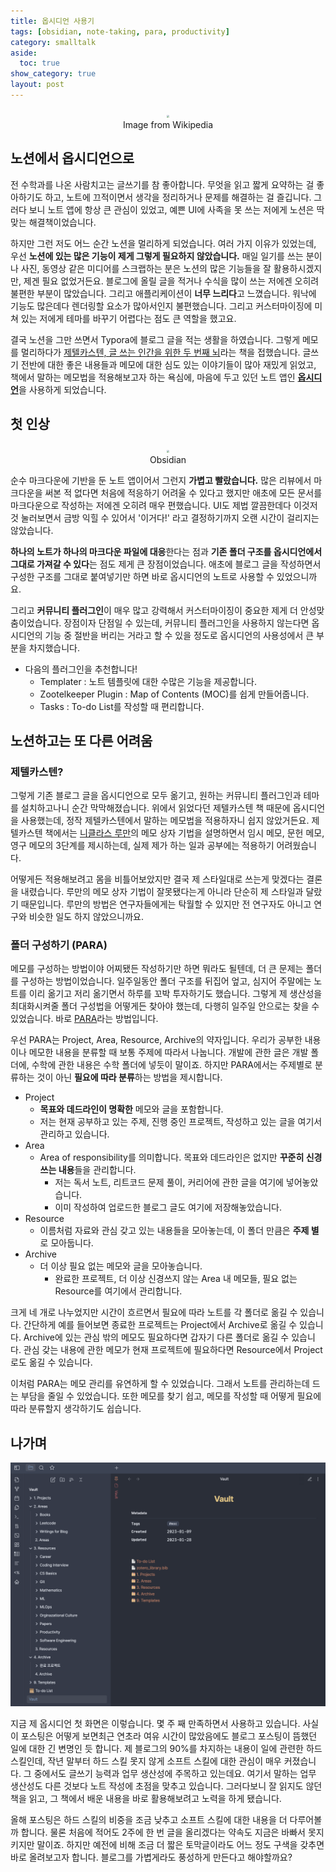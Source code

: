 ```yaml
---
title: 옵시디언 사용기
tags: [obsidian, note-taking, para, productivity]
category: smalltalk
aside:
  toc: true
show_category: true
layout: post
---
```



<!--more-->

<center>
  <figure>
    <img src="https://upload.wikimedia.org/wikipedia/commons/8/8e/Person_taking_notes.jpg" style="zoom:25%;" loading="lazy"/>
    <figcaption style="text-align: center;">Image from Wikipedia</figcaption>
  </figure>
</center>

## 노션에서 옵시디언으로

전 수학과를 나온 사람치고는 글쓰기를 참 좋아합니다. 무엇을 읽고 짧게 요약하는 걸 좋아하기도 하고, 노트에 끄적이면서 생각을 정리하거나 문제를 해결하는 걸 즐깁니다. 그러다 보니 노트 앱에 항상 큰 관심이 있었고, 예쁜 UI에 사족을 못 쓰는 저에게 노션은 딱 맞는 해결책이었습니다.

하지만 그런 저도 어느 순간 노션을 멀리하게 되었습니다. 여러 가지 이유가 있었는데, 우선 **노션에 있는 많은 기능이 제게 그렇게 필요하지 않았습니다.** 매일 일기를 쓰는 분이나 사진, 동영상 같은 미디어를 스크랩하는 분은 노션의 많은 기능들을 잘 활용하시겠지만, 제겐 필요 없었거든요. 블로그에 올릴 글을 적거나 수식을 많이 쓰는 저에겐 오히려 불편한 부분이 많았습니다. 그리고 애플리케이션이 **너무 느리다**고 느꼈습니다. 워낙에 기능도 많은데다 렌더링할 요소가 많아서인지 불편했습니다. 그리고 커스터마이징에 미쳐 있는 저에게 테마를 바꾸기 어렵다는 점도 큰 역할을 했고요.

결국 노션을 그만 쓰면서 Typora에 블로그 글을 적는 생활을 하였습니다. 그렇게 메모를 멀리하다가 [제텔카스텐, 글 쓰는 인간을 위한 두 번째 뇌](http://image.yes24.com/goods/99475214/XL)라는 책을 접했습니다. 글쓰기 전반에 대한 좋은 내용들과 메모에 대한 심도 있는 이야기들이 많아 재밌게 읽었고, 책에서 말하는 메모법을 적용해보고자 하는 욕심에, 마음에 두고 있던 노트 앱인 [**옵시디언**](https://obsidian.md/)을 사용하게 되었습니다.

## 첫 인상

<center>
  <figure>
    <img src="https://obsidian.md/images/screenshot-1.0-hero-combo.png" style="zoom:25%;" loading="lazy"/>
    <figcaption style="text-align: center;">Obsidian</figcaption>
  </figure>
</center>

순수 마크다운에 기반을 둔 노트 앱이어서 그런지 **가볍고 빨랐습니다.** 많은 리뷰에서 마크다운을 써본 적 없다면 처음에 적응하기 어려울 수 있다고 했지만 애초에 모든 문서를 마크다운으로 작성하는 저에겐 오히려 매우 편했습니다. UI도 제법 깔끔한데다 이것저것 눌러보면서 금방 익힐 수 있어서 '이거다!' 라고 결정하기까지 오랜 시간이 걸리지는 않았습니다.

**하나의 노트가 하나의 마크다운 파일에 대응**한다는 점과 **기존 폴더 구조를 옵시디언에서 그대로 가져갈 수 있다**는 점도 제게 큰 장점이었습니다. 애초에 블로그 글을 작성하면서 구성한 구조를 그대로 붙여넣기만 하면 바로 옵시디언의 노트로 사용할 수 있었으니까요.

그리고 **커뮤니티 플러그인**이 매우 많고 강력해서 커스터마이징이 중요한 제게 더 안성맞춤이었습니다. 장점이자 단점일 수 있는데, 커뮤니티 플러그인을 사용하지 않는다면 옵시디언의 기능 중 절반을 버리는 거라고 할 수 있을 정도로 옵시디언의 사용성에서 큰 부분을 차지했습니다.

- 다음의 플러그인을 추천합니다!
	- Templater : 노트 템플릿에 대한 수많은 기능을 제공합니다.
	- Zootelkeeper Plugin : Map of Contents (MOC)를 쉽게 만들어줍니다.
	- Tasks : To-do List를 작성할 때 편리합니다.

## 노션하고는 또 다른 어려움

### 제텔카스텐?

그렇게 기존 블로그 글을 옵시디언으로 모두 옮기고, 원하는 커뮤니티 플러그인과 테마를 설치하고나니 순간 막막해졌습니다. 위에서 읽었다던 제텔카스텐 책 때문에 옵시디언을 사용했는데, 정작 제텔카스텐에서 말하는 메모법을 적용하자니 쉽지 않았거든요. 제텔카스텐 책에서는 [니클라스 루만](https://ko.wikipedia.org/wiki/%EB%8B%88%ED%81%B4%EB%9D%BC%EC%8A%A4_%EB%A3%A8%EB%A7%8C)의 메모 상자 기법을 설명하면서 임시 메모, 문헌 메모, 영구 메모의 3단계를 제시하는데, 실제 제가 하는 일과 공부에는 적용하기 어려웠습니다.

어떻게든 적용해보려고 몸을 비틀어보았지만 결국 제 스타일대로 쓰는게 맞겠다는 결론을 내렸습니다. 루만의 메모 상자 기법이 잘못됐다는게 아니라 단순히 제 스타일과 달랐기 때문입니다. 루만의 방법은 연구자들에게는 탁월할 수 있지만 전 연구자도 아니고 연구와 비슷한 일도 하지 않았으니까요.

### 폴더 구성하기 (PARA)

메모를 구성하는 방법이야 어찌됐든 작성하기만 하면 뭐라도 될텐데, 더 큰 문제는 폴더를 구성하는 방법이었습니다. 일주일동안 폴더 구조를 뒤집어 엎고, 심지어 주말에는 노트를 이리 옮기고 저리 옮기면서 하루를 꼬박 투자하기도 했습니다. 그렇게 제 생산성을 최대화시켜줄 폴더 구성법을 어떻게든 찾아야 했는데, 다행히 일주일 안으로는 찾을 수 있었습니다. 바로 [PARA](https://www.youtube.com/watch?v=lkRQuMIbFYc)라는 방법입니다.

우선 PARA는 Project, Area, Resource, Archive의 약자입니다. 우리가 공부한 내용이나 메모한 내용을 분류할 때 보통 주제에 따라서 나눕니다. 개발에 관한 글은 개발 폴더에, 수학에 관한 내용은 수학 폴더에 넣듯이 말이죠. 하지만 PARA에서는 주제별로 분류하는 것이 아닌 **필요에 따라 분류**하는 방법을 제시합니다.

- Project
	- **목표와 데드라인이 명확한** 메모와 글을 포함합니다.
	- 저는 현재 공부하고 있는 주제, 진행 중인 프로젝트, 작성하고 있는 글을 여기서 관리하고 있습니다.
- Area
	- Area of responsibility를 의미합니다. 목표와 데드라인은 없지만 **꾸준히 신경쓰는 내용**들을 관리합니다.
		- 저는 독서 노트, 리트코드 문제 풀이, 커리어에 관한 글을 여기에 넣어놓았습니다.
		- 이미 작성하여 업로드한 블로그 글도 여기에 저장해놓았습니다.
- Resource
	- 이름처럼 자료와 관심 갖고 있는 내용들을 모아놓는데, 이 폴더 만큼은 **주제 별**로 모아둡니다.
- Archive
	- 더 이상 필요 없는 메모와 글을 모아놓습니다.
		- 완료한 프로젝트, 더 이상 신경쓰지 않는 Area 내 메모들, 필요 없는 Resource를 여기에서 관리합니다.

크게 네 개로 나누었지만 시간이 흐르면서 필요에 따라 노트를 각 폴더로 옮길 수 있습니다. 간단하게 예를 들어보면 종료한 프로젝트는 Project에서 Archive로 옮길 수 있습니다. Archive에 있는 관심 밖의 메모도 필요하다면 갑자기 다른 폴더로 옮길 수 있습니다. 관심 갖는 내용에 관한 메모가 현재 프로젝트에 필요하다면 Resource에서 Project로도 옮길 수 있습니다. 

이처럼 PARA는 메모 관리를 유연하게 할 수 있었습니다. 그래서 노트를 관리하는데 드는 부담을 줄일 수 있었습니다. 또한 메모를 찾기 쉽고, 메모를 작성할 때 어떻게 필요에 따라 분류할지 생각하기도 쉽습니다.

## 나가며

![](/assets/images/2023-02-01-using-obsidian-for-note-taking/20230201220853.png)

지금 제 옵시디언 첫 화면은 이렇습니다. 몇 주 째 만족하면서 사용하고 있습니다. 사실 이 포스팅은 어떻게 보면최근 연초라 여유 시간이 많았음에도 블로그 포스팅이 뜸했던 일에 대한 긴 변명인 듯 합니다. 제 블로그의 90%를 차지하는 내용이 일에 관련한 하드 스킬인데, 작년 말부터 하드 스킬 못지 않게 소프트 스킬에 대한 관심이 매우 커졌습니다. 그 중에서도 글쓰기 능력과 업무 생산성에 주목하고 있는데요. 여기서 말하는 업무 생산성도 다른 것보다 노트 작성에 초점을 맞추고 있습니다. 그러다보니 잘 읽지도 않던 책을 읽고, 그 책에서 배운 내용을 바로 활용해보려고 노력을 하게 됐습니다.

올해 포스팅은 하드 스킬의 비중을 조금 낮추고 소프트 스킬에 대한 내용을 더 다루어볼까 합니다. 물론 처음에 적어도 2주에 한 번 글을 올리겠다는 약속도 지금은 바빠서 못지키지만 말이죠. 하지만 예전에 비해 조금 더 짧은 토막글이라도 어느 정도 구색을 갖추면 바로 올려보고자 합니다. 블로그를 가볍게라도 풍성하게 만든다고 해야할까요?